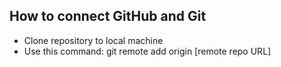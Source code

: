 ## How to connect GitHub and Git
- Clone repository to local machine
- Use this command:
	git remote add origin [remote repo URL]

